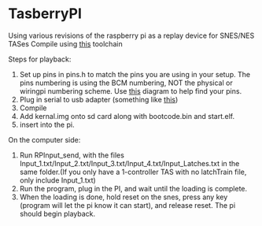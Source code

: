 # TasberryPI
Using various revisions of the raspberry pi as a replay device for SNES/NES TASes
Compile using [this](https://developer.arm.com/tools-and-software/open-source-software/developer-tools/gnu-toolchain/gnu-rm/downloads) toolchain

Steps for playback:
1. Set up pins in pins.h to match the pins you are using in your setup. The pins numbering is using the BCM numbering, NOT the physical or wiringpi numbering scheme. Use [this](https://pinout.xyz/#) diagram to help find your pins.
2. Plug in serial to usb adapter (something like [this](https://www.amazon.com/Converter-Terminated-Galileo-BeagleBone-Minnowboard/dp/B06ZYPLFNB))
  3. Compile 
  4. Add kernal.img onto sd card along with bootcode.bin and start.elf.
  5. insert into the pi.
  
On the computer side:
  1. Run RPInput_send, with the files Input_1.txt/Input_2.txt/Input_3.txt/Input_4.txt/Input_Latches.txt in the same folder.(If you only have a 1-controller TAS with no latchTrain    file, only include Input_1.txt)
  2. Run the program, plug in the PI, and wait until the loading is complete.
  3. When the loading is done, hold reset on the snes, press any key (program will let the pi know it can start), and release reset. The pi should begin playback.
